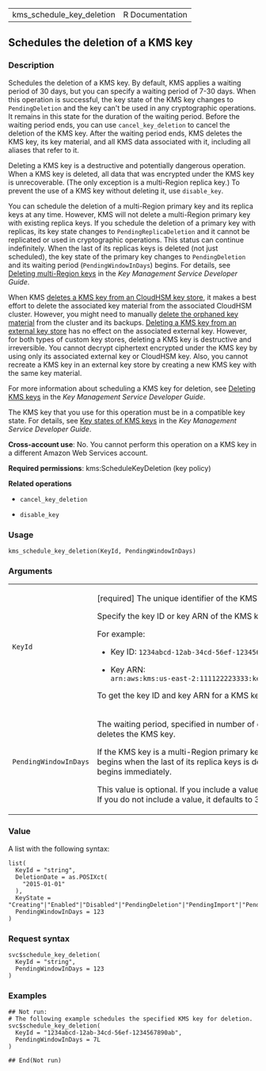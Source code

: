 <table style="width: 100%;">
<tbody>
<tr class="odd">
<td>kms_schedule_key_deletion</td>
<td style="text-align: right;">R Documentation</td>
</tr>
</tbody>
</table>

## Schedules the deletion of a KMS key

### Description

Schedules the deletion of a KMS key. By default, KMS applies a waiting
period of 30 days, but you can specify a waiting period of 7-30 days.
When this operation is successful, the key state of the KMS key changes
to `PendingDeletion` and the key can't be used in any cryptographic
operations. It remains in this state for the duration of the waiting
period. Before the waiting period ends, you can use
`cancel_key_deletion` to cancel the deletion of the KMS key. After the
waiting period ends, KMS deletes the KMS key, its key material, and all
KMS data associated with it, including all aliases that refer to it.

Deleting a KMS key is a destructive and potentially dangerous operation.
When a KMS key is deleted, all data that was encrypted under the KMS key
is unrecoverable. (The only exception is a multi-Region replica key.) To
prevent the use of a KMS key without deleting it, use `disable_key`.

You can schedule the deletion of a multi-Region primary key and its
replica keys at any time. However, KMS will not delete a multi-Region
primary key with existing replica keys. If you schedule the deletion of
a primary key with replicas, its key state changes to
`PendingReplicaDeletion` and it cannot be replicated or used in
cryptographic operations. This status can continue indefinitely. When
the last of its replicas keys is deleted (not just scheduled), the key
state of the primary key changes to `PendingDeletion` and its waiting
period (`PendingWindowInDays`) begins. For details, see [Deleting
multi-Region
keys](https://docs.aws.amazon.com/kms/latest/developerguide/multi-region-keys-delete.html)
in the *Key Management Service Developer Guide*.

When KMS [deletes a KMS key from an CloudHSM key
store](https://docs.aws.amazon.com/kms/latest/developerguide/delete-cmk-keystore.html),
it makes a best effort to delete the associated key material from the
associated CloudHSM cluster. However, you might need to manually [delete
the orphaned key
material](https://docs.aws.amazon.com/kms/latest/developerguide/fix-keystore.html#fix-keystore-orphaned-key)
from the cluster and its backups. [Deleting a KMS key from an external
key
store](https://docs.aws.amazon.com/kms/latest/developerguide/delete-xks-key.html)
has no effect on the associated external key. However, for both types of
custom key stores, deleting a KMS key is destructive and irreversible.
You cannot decrypt ciphertext encrypted under the KMS key by using only
its associated external key or CloudHSM key. Also, you cannot recreate a
KMS key in an external key store by creating a new KMS key with the same
key material.

For more information about scheduling a KMS key for deletion, see
[Deleting KMS
keys](https://docs.aws.amazon.com/kms/latest/developerguide/deleting-keys.html)
in the *Key Management Service Developer Guide*.

The KMS key that you use for this operation must be in a compatible key
state. For details, see [Key states of KMS
keys](https://docs.aws.amazon.com/kms/latest/developerguide/key-state.html)
in the *Key Management Service Developer Guide*.

**Cross-account use**: No. You cannot perform this operation on a KMS
key in a different Amazon Web Services account.

**Required permissions**: kms:ScheduleKeyDeletion (key policy)

**Related operations**

-   `cancel_key_deletion`

-   `disable_key`

### Usage

    kms_schedule_key_deletion(KeyId, PendingWindowInDays)

### Arguments

<table>
<colgroup>
<col style="width: 35%" />
<col style="width: 65%" />
</colgroup>
<tbody>
<tr class="odd">
<td><code id="kms_schedule_key_deletion_:_KeyId">KeyId</code></td>
<td><p>[required] The unique identifier of the KMS key to delete.</p>
<p>Specify the key ID or key ARN of the KMS key.</p>
<p>For example:</p>
<ul>
<li><p>Key ID: <code
style="white-space: pre;">⁠1234abcd-12ab-34cd-56ef-1234567890ab⁠</code></p></li>
<li><p>Key ARN: <code
style="white-space: pre;">⁠arn:aws:kms:us-east-2:111122223333:key/1234abcd-12ab-34cd-56ef-1234567890ab⁠</code></p></li>
</ul>
<p>To get the key ID and key ARN for a KMS key, use
<code>list_keys</code> or <code>describe_key</code>.</p></td>
</tr>
<tr class="even">
<td><code
id="kms_schedule_key_deletion_:_PendingWindowInDays">PendingWindowInDays</code></td>
<td><p>The waiting period, specified in number of days. After the
waiting period ends, KMS deletes the KMS key.</p>
<p>If the KMS key is a multi-Region primary key with replica keys, the
waiting period begins when the last of its replica keys is deleted.
Otherwise, the waiting period begins immediately.</p>
<p>This value is optional. If you include a value, it must be between 7
and 30, inclusive. If you do not include a value, it defaults to
30.</p></td>
</tr>
</tbody>
</table>

### Value

A list with the following syntax:

    list(
      KeyId = "string",
      DeletionDate = as.POSIXct(
        "2015-01-01"
      ),
      KeyState = "Creating"|"Enabled"|"Disabled"|"PendingDeletion"|"PendingImport"|"PendingReplicaDeletion"|"Unavailable"|"Updating",
      PendingWindowInDays = 123
    )

### Request syntax

    svc$schedule_key_deletion(
      KeyId = "string",
      PendingWindowInDays = 123
    )

### Examples

    ## Not run: 
    # The following example schedules the specified KMS key for deletion.
    svc$schedule_key_deletion(
      KeyId = "1234abcd-12ab-34cd-56ef-1234567890ab",
      PendingWindowInDays = 7L
    )

    ## End(Not run)
